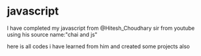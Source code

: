 # javascript
I have completed my javascript from @Hitesh_Choudhary sir from youtube using his source name:"chai and js"

here is all codes i have learned from him and created some projects also
